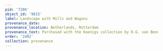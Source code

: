 ```yaml
---
pid: '7206'
object_id: '9815'
label: Landscape with Mills and Wagons
provenance_date:
provenance_location: Netherlands, Rotterdam
provenance_text: Purchased with the Koenigs collection by D.G. van Benuningen
order: '2492'
collection: provenance
---
```

